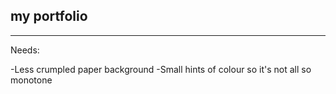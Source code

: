 ## my portfolio

______

Needs:

-Less crumpled paper background
-Small hints of colour so it's not all so monotone
